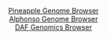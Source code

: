 <div id="Pineapple_Genome_Browser" align="center">
  <a href="https://igv.org/app/?sessionURL=blob:zZJda9swFIb_iyBlA8efsV0bwnDSpO2ypVtSN8OlGMWWHbWy5Eiy80X..7SwsZsOmouNgS6kw5HO.756DqBFXGBGQQhs3XJ1ywIaECu2mcOqJmgKKyRAWEAikAY4KhBHNEMgPIACCgnj2Sd1cyVlLULDwLLuVpCWTBeODiu4ZxRuhJ6xyhgyQuCScSgZF8aAw5YZuGy7G7SEda2r2Y7uGjmU0ICkXjEqmFEjWqYb9V76q5SWiLIKpVVDJD4JSJUepTHXC_ghWsyjLENCTNDuNu9Hk9vowRnFybU3TOK7m0XsLS7muKRQNhz1qXwoJ9vsxp1tJ72OPUZxIpumYw..uvPkatRxri5G2xpzJPqWb106gW.6rgoH0xxt_yffauEzvcvCx8Rqh4s9n_aSdftxUu1wXXmrTfaqbw8cNUBY1igWQLbifmiZmmN6mmt73R9b61IzzUClwxkG4eOTBiSH2YtqfzwAuasVMUCgdXOCRwOM54iDsBuYpm8Fge32_J4ZBNZRO4CGk78X7TieKT92ZNteWmAiFc55KmgtdEip3maFXu7PzXL2bK9wZEpCxrdCkTT4PMaefx88i7s_pakBNfz0gcrqWzT9E.7eIkSXy3NhK6fFPt4n6.vnZDDLXkYk_vKNjer7nEevxuMrs.dFUzBeQan6VUUdf_LWQo4hlarQYoGXmGC5W6gU2QaElu0obEHGCFMcAl4u35maqVmu.f43ns7x6fgd">Pineapple Genome Browser</a>
</div>
<div id="Alphonso_Genome_Browser" align="center">
  <a href="https://igv.org/app/?sessionURL=blob:zZNbb9owGIb_iyWqTQo5QtJEQhOUQysQLYQUQVVFTnCC28QOtpNwEP99Htq0m1UqF5sm.cL.ZPt739ePT6BCjGNKgAdM1WirhgEUwLe09mFeZGgKc8SBl8CMIwUwlCCGSIyAdwIJ5AIG84k8uRWi4J6mYVE0c0hSqnJLhTk8UgJrrsY01.5olsGIMigo41qPwYpqOK2aNYpgUaiyt6W2tQ0UUINZsaWEU61AJA1reV_4qxSmiNAchXmZCXwREEo9UuNGTeC37tLvxjHifIwOD5tOd_zQfbYGwXpk362Dx_tlYC9vfJwSKEqGOsnsiHYL.Dx.mvWIta8no3hxP45WyF41rP7NYF9ghnjHcIxby3UM05LBYLJB.__Jsxz4St_2aFoM98OGOWy_pZRz9B70o1VQOOO3in_g_KyAjMalJAHEW.Z4hq5Yuq20Tbv5Y2rcKrruynwYxcB7eVWAYDB.l9tfTkAcCskL4GhXXtBRAGUbxIDXdHXdMVzXbLeclu66xlk5gZJlfy_cYTB3Hd3smqYdJjgTEuZNyEnBVUiIWsWJmh6vTPMeuf5c_o7daOdWdbRN_S2eDmfTlOp_zLIl_cvWlweURj.j6J9w9xkhqoiuhW3aHx4Wk8eWO1sNln2_LFdRizTMnmOvZ_GHAV0XTkJZDoXcLyty.ZO3CjIMiZCFCnMc4QyLw1LmSGvgSaQltiCmGZUcApZGX3RFV4y2_vU3ntb59fwd">Alphonso Genome Browser</a>
</div>


<div id="DAF_Genomics_Browser" align="center">
  <a href="https://igv.org/app/?sessionURL=blob:tZFra9swFIb_iyD9ZDuSfDeE4W1JG7quwcFL61KCasuxqG25ktzcyH.fcFsGG2UMOpCExLm8r85zBM9USMZbEAFsIddCCBhAVny7JE1X0..koRJEJaklNYCgJRW0zSmIjqAkUpE0.aYrK6U6GY3HBSnNDW15w3JpSdsinSl5ryqqU01skYYceEu20sp5o5MVGZO6q3gr.ZjkOZXShOOOtpv1lujjLbYeWtJ109eKDaprbUIbK6ySaLesLejuL0b.g7Je7FO8WsZD_SXdz4tJfDmPf9jTNDv3vmTp9cUq9VZnS7ZpieoFncwW57ivkgylLLGzBXTxAR5G.DOEt_Orkf31bLrrmKBygnwU2KEXBhCcDFDzvNcQQF4JFCHH8HFgYMcxX6.26.kpCM5AdHdvACVI_qjT745A7TuNCkj61A_UDMBFQQWIzBBCH4Uhdh3fgWGITsYR9KL.YJazNAl9iGOMPeuBNFq_ZPUwQC30Z_CjQP7WWe9_BTUN9tvy6TpIdo.37s0ie76YuQ_djS9HeBa8A8oA736s5KIhSodenq9YSK31GtqqX1zs0_3pJw--">DAF Genomics Browser</a>
</div>
